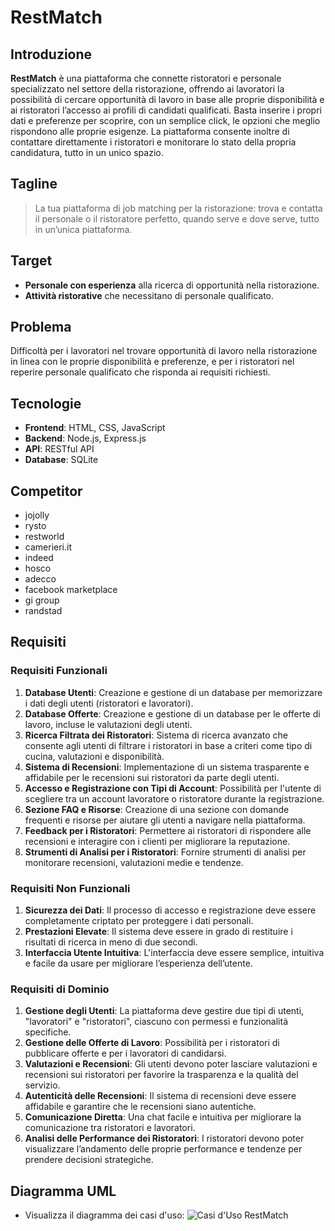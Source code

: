 # RestMatch


## Introduzione
**RestMatch** è una piattaforma che connette ristoratori e personale specializzato nel settore della ristorazione, offrendo ai lavoratori la possibilità di cercare opportunità di lavoro in base alle proprie disponibilità e ai ristoratori l’accesso ai profili di candidati qualificati. Basta inserire i propri dati e preferenze per scoprire, con un semplice click, le opzioni che meglio rispondono alle proprie esigenze. La piattaforma consente inoltre di contattare direttamente i ristoratori e monitorare lo stato della propria candidatura, tutto in un unico spazio.


## Tagline
> La tua piattaforma di job matching per la ristorazione: trova e contatta il personale o il ristoratore perfetto, quando serve e dove serve, tutto in un’unica piattaforma.


## Target
- **Personale con esperienza** alla ricerca di opportunità nella ristorazione.
- **Attività ristorative** che necessitano di personale qualificato.


## Problema
Difficoltà per i lavoratori nel trovare opportunità di lavoro nella ristorazione in linea con le proprie disponibilità e preferenze, e per i ristoratori nel reperire personale qualificato che risponda ai requisiti richiesti.


## Tecnologie
- **Frontend**: HTML, CSS, JavaScript
- **Backend**: Node.js, Express.js
- **API**: RESTful API 
- **Database**: SQLite


## Competitor
- jojolly
- rysto
- restworld
- camerieri.it
- indeed
- hosco
- adecco
- facebook marketplace
- gi group
- randstad


## Requisiti


### Requisiti Funzionali
1. **Database Utenti**: Creazione e gestione di un database per memorizzare i dati degli utenti (ristoratori e lavoratori).
2. **Database Offerte**: Creazione e gestione di un database per le offerte di lavoro, incluse le valutazioni degli utenti.
3. **Ricerca Filtrata dei Ristoratori**: Sistema di ricerca avanzato che consente agli utenti di filtrare i ristoratori in base a criteri come tipo di cucina, valutazioni e disponibilità.
4. **Sistema di Recensioni**: Implementazione di un sistema trasparente e affidabile per le recensioni sui ristoratori da parte degli utenti.
5. **Accesso e Registrazione con Tipi di Account**: Possibilità per l'utente di scegliere tra un account lavoratore o ristoratore durante la registrazione.
6. **Sezione FAQ e Risorse**: Creazione di una sezione con domande frequenti e risorse per aiutare gli utenti a navigare nella piattaforma.
7. **Feedback per i Ristoratori**: Permettere ai ristoratori di rispondere alle recensioni e interagire con i clienti per migliorare la reputazione.
8. **Strumenti di Analisi per i Ristoratori**: Fornire strumenti di analisi per monitorare recensioni, valutazioni medie e tendenze.


### Requisiti Non Funzionali
1. **Sicurezza dei Dati**: Il processo di accesso e registrazione deve essere completamente criptato per proteggere i dati personali.
2. **Prestazioni Elevate**: Il sistema deve essere in grado di restituire i risultati di ricerca in meno di due secondi.
3. **Interfaccia Utente Intuitiva**: L'interfaccia deve essere semplice, intuitiva e facile da usare per migliorare l’esperienza dell’utente.


### Requisiti di Dominio
1. **Gestione degli Utenti**: La piattaforma deve gestire due tipi di utenti, "lavoratori" e "ristoratori", ciascuno con permessi e funzionalità specifiche.
2. **Gestione delle Offerte di Lavoro**: Possibilità per i ristoratori di pubblicare offerte e per i lavoratori di candidarsi.
3. **Valutazioni e Recensioni**: Gli utenti devono poter lasciare valutazioni e recensioni sui ristoratori per favorire la trasparenza e la qualità del servizio.
4. **Autenticità delle Recensioni**: Il sistema di recensioni deve essere affidabile e garantire che le recensioni siano autentiche.
5. **Comunicazione Diretta**: Una chat facile e intuitiva per migliorare la comunicazione tra ristoratori e lavoratori.
6. **Analisi delle Performance dei Ristoratori**: I ristoratori devono poter visualizzare l’andamento delle proprie performance e tendenze per prendere decisioni strategiche.


## Diagramma UML
- Visualizza il diagramma dei casi d'uso: ![Casi d'Uso RestMatch](https://yuml.me/47f2c177.svg)
